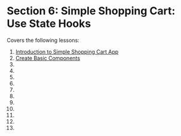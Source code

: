 # Section 6: Simple Shopping Cart: Use State Hooks

Covers the following lessons:

1. [Introduction to Simple Shopping Cart App](https://www.udemy.com/course/react-the-complete-guide/learn/lecture/23391096#overview)
2. [Create Basic Components](https://www.udemy.com/course/react-the-complete-guide/learn/lecture/23439498)
3. []()
4. []()
5. []()
6. []()
7. []()
8. []()
9. []()
10. []()
11. []()
12. []()
13. []()
